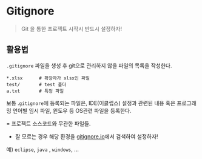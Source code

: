 # Gitignore

> Git 을 통한 프로젝트 시작시 반드시 설정하자!



## 활용법

`.gitignore` 파일을 생성 후 git으로 관리하지 않을 파일의 목록을 작성한다. 

```
*.xlsx 		# 확장자가 xlsx인 파일
test/ 		# test 폴더
a.txt 		# 특정 파일
```

보통 .`gitignore`에 등록되는 파일은, IDE(이클립스) 설정과 관련된 내용 혹은 프로그래밍 언어별 임시 파일, 윈도우 등 OS관련 파일을 등록한다. 

= 프로젝트 소스코드와 무관한 파일들. 



* 잘 모르는 경우 해당 환경을 [gitignore.io](https://gitignore.io)에서 검색하여 설정하자!

예) `eclipse`, `java` , `windows`, ...


